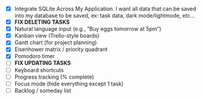 - [x] Integrate SQLite Across My Application. I want all data that can be saved into my database to be saved, ex: task data, dark mode/lightmode, etc...
- [x] **FIX DELETING TASKS**
- [x] Natural language input (e.g., “Buy eggs tomorrow at 5pm”)
- [x] Kanban view (Trello-style boards)
- [x] Gantt chart (for project planning)
- [x] Eisenhower matrix / priority quadrant
- [x] Pomodoro timer
- [ ] **FIX UPDATING TASKS**
- [ ] Keyboard shortcuts
- [ ] Progress tracking (% complete)
- [ ] Focus mode (hide everything except 1 task)
- [ ] Backlog / someday list

